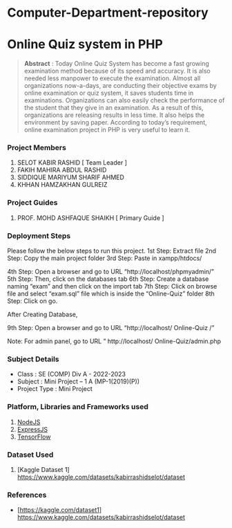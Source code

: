 # Computer-Department-repository
# Online Quiz system in PHP

> **Abstract** : Today Online Quiz System has become a fast growing examination method because of its speed and accuracy. It is also needed less manpower to execute the examination. Almost all organizations now-a-days, are conducting their objective exams by online examination or quiz system, it saves students time in examinations. Organizations can also easily check the performance of the student that they give in an examination. As a result of this, organizations are releasing results in less time. It also helps the environment by saving paper. According to today’s requirement, online examination project in PHP is very useful to learn it.

### Project Members
1. SELOT KABIR RASHID  [ Team Leader ] 
2. FAKIH MAHIRA ABDUL RASHID 
3. SIDDIQUE MARIYUM SHARIF AHMED 
4. KHHAN HAMZAKHAN GULREIZ 

### Project Guides
1. PROF. MOHD ASHFAQUE SHAIKH  [ Primary Guide ] 

### Deployment Steps
Please follow the below steps to run this project.
1st Step: Extract file
2nd Step: Copy the main project folder
3rd Step: Paste in xampp/htdocs/

4th Step: Open a browser and go to URL “http://localhost/phpmyadmin/”
5th Step: Then, click on the databases tab
6th Step: Create a database naming “exam” and then click on the import tab
7th Step: Click on browse file and select “exam.sql” file which is inside the “Online-Quiz” folder
8th Step: Click on go.

After Creating Database,

9th Step: Open a browser and go to URL “http://localhost/ Online-Quiz /”

Note: For admin panel, go to URL ” http://localhost/ Online-Quiz/admin.php

### Subject Details
- Class : SE (COMP) Div A - 2022-2023
- Subject : Mini Project – 1 A  (MP-1(2019)(P))
- Project Type : Mini Project

### Platform, Libraries and Frameworks used
1. [NodeJS](https://nodejs.org)
2. [ExpressJS](https://expressjs.org)
3. [TensorFlow](https://tensorflowjs.com)

### Dataset Used
1. [Kaggle Dataset 1] https://www.kaggle.com/datasets/kabirrashidselot/dataset


### References
- [https://kaggle.com/dataset1] https://www.kaggle.com/datasets/kabirrashidselot/dataset
